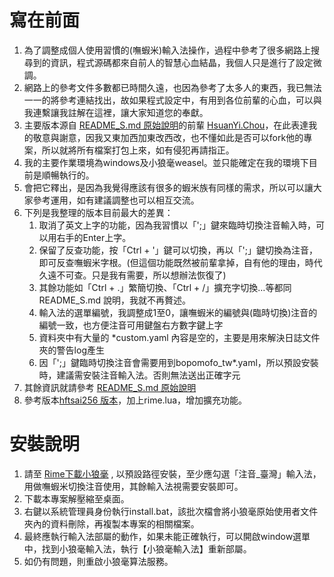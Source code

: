 # 寫在前面
1. 為了調整成個人使用習慣的(嘸蝦米)輸入法操作，過程中參考了很多網路上搜尋到的資訊，程式源碼都來自前人的智慧心血結晶，我個人只是進行了設定微調。
2. 網路上的參考文件多數都已時間久遠，也因為參考了太多人的東西，我已無法一一的將參考連結找出，故如果程式設定中，有用到各位前輩的心血，可以與我連繫讓我註解在這裡，讓大家知道您的奉獻。
3. 主要版本源自 [README_S.md 原始說明](<https://blog.typeart.cc/rime-liur/guide/>)的前輩 [HsuanYi.Chou](<https://liker.land/zh-Hant/like15n7c0097vgyhkv3eg7pr9c9d4p2s8ldg9pzsze?referrer=https%3A%2F%2Fbutton.like.co%2Fin%2Fembed%2Fwindclara%2Fbutton%2F%253C%25-%2520post.permalink%2520%25%253E&utm_source=button&tab=created>)，在此表達我的敬意與謝意，因我又東加西加東改西改，也不懂如此是否可以fork他的專案，所以就將所有檔案打包上來，如有侵犯再請指正。
4. 我的主要作業環境為windows及小狼毫weasel。並只能確定在我的環境下目前是順暢執行的。
5. 會把它釋出，是因為我覺得應該有很多的蝦米族有同樣的需求，所以可以讓大家參考運用，如有建議調整也可以相互交流。
6. 下列是我整理的版本目前最大的差異：
    1. 取消了英文上字的功能，因為我習慣以「';」鍵來臨時切換注音輸入時，可以用右手的Enter上字。
    2. 保留了反查功能，按「Ctrl + '」鍵可以切換，再以「';」鍵切換為注音，即可反查嘸蝦米字根。(但這個功能既然被前輩拿掉，自有他的理由，時代久遠不可查。只是我有需要，所以想辦法恢復了)
    3. 其餘功能如「Ctrl + .」繁簡切換、「Ctrl + /」擴充字切換…等都同 README_S.md 說明，我就不再贅述。
    4. 輸入法的選單編號，我調整成1至0，讓嘸蝦米的編號與(臨時切換)注音的編號一致，也方便注音可用鍵盤右方數字鍵上字
    5. 資料夾中有大量的 *custom.yaml 內容是空的，主要是用來解決日誌文件夾的警告log產生
    6. 因「';」鍵臨時切換注音會需要用到bopomofo_tw*.yaml，所以預設安裝時，建議需安裝注音輸入法。否則無法送出正確字元
7. 其餘資訊就請參考 [README_S.md 原始說明](<https://blog.typeart.cc/rime-liur/guide/>)
8. 參考版本[hftsai256 版本](https://github.com/hftsai256/rime-liur-lua)，加上rime.lua，增加擴充功能。

# 安裝說明
1. 請至 [Rime下載小狼毫](<https://github.com/rime/weasel>) , 以預設路徑安裝，至少應勾選「注音_臺灣」輸入法，用做嘸蝦米切換注音使用，其餘輸入法視需要安裝即可。
2. 下載本專案解壓縮至桌面。
3. 右鍵以系統管理員身份執行install.bat，該批次檔會將小狼毫原始使用者文件夾內的資料刪除，再複製本專案的相關檔案。
4. 最終應執行輸入法部屬的動作，如果未能正確執行，可以開啟window選單中，找到小狼毫輸入法，執行【小狼毫輸入法】重新部屬。
5. 如仍有問題，則重啟小狼毫算法服務。
